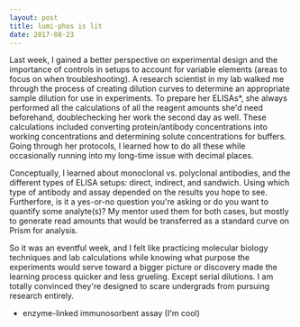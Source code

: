 ```yaml
---
layout: post
title: lumi-phos is lit
date: 2017-08-23
---
```


Last week, I gained a better perspective on experimental design and the importance of controls in setups to account for variable elements (areas to focus on when troubleshooting). A research scientist in my lab walked me through the process of creating dilution curves to determine an appropriate sample dilution for use in experiments. To prepare her ELISAs*, she always performed all the calculations of all the reagent amounts she'd need beforehand, doublechecking her work the second day as well. These calculations included converting protein/antibody concentrations into working concentrations and determining solute concentrations for buffers. Going through her protocols, I learned how to do all these while occasionally running into my long-time issue with decimal places.

Conceptually, I learned about monoclonal vs. polyclonal antibodies, and the different types of ELISA setups: direct, indirect, and sandwich. Using which type of antibody and assay depended on the results you hope to see. Furtherfore, is it a yes-or-no question you're asking or do you want to quantify some analyte(s)? My mentor used them for both cases, but mostly to generate read amounts that would be transferred as a standard curve on Prism for analysis. 

So it was an eventful week, and I felt like practicing molecular biology techniques and lab calculations while knowing what purpose the experiments would serve toward a bigger picture or discovery made the learning process quicker and less grueling. Except serial dilutions. I am totally convinced they're designed to scare undergrads from pursuing research entirely.

* enzyme-linked immunosorbent assay (I'm cool)

